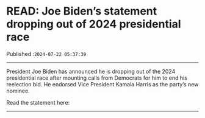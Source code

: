# READ: Joe Biden’s statement dropping out of 2024 presidential race

Published :`2024-07-22 05:37:39`

---

President Joe Biden has announced he is dropping out of the 2024 presidential race after mounting calls from Democrats for him to end his reelection bid. He endorsed Vice President Kamala Harris as the party’s new nominee.

Read the statement here:

---

